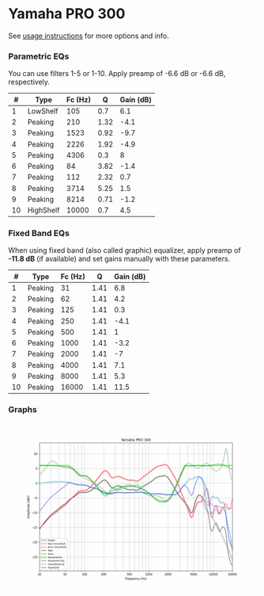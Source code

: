 # Yamaha PRO 300
See [usage instructions](https://github.com/jaakkopasanen/AutoEq#usage) for more options and info.

### Parametric EQs
You can use filters 1-5 or 1-10. Apply preamp of -6.6 dB or -6.6 dB, respectively.

|   # | Type      |   Fc (Hz) |    Q |   Gain (dB) |
|-----|-----------|-----------|------|-------------|
|   1 | LowShelf  |       105 | 0.7  |         6.1 |
|   2 | Peaking   |       210 | 1.32 |        -4.1 |
|   3 | Peaking   |      1523 | 0.92 |        -9.7 |
|   4 | Peaking   |      2226 | 1.92 |        -4.9 |
|   5 | Peaking   |      4306 | 0.3  |         8   |
|   6 | Peaking   |        84 | 3.82 |        -1.4 |
|   7 | Peaking   |       112 | 2.32 |         0.7 |
|   8 | Peaking   |      3714 | 5.25 |         1.5 |
|   9 | Peaking   |      8214 | 0.71 |        -1.2 |
|  10 | HighShelf |     10000 | 0.7  |         4.5 |

### Fixed Band EQs
When using fixed band (also called graphic) equalizer, apply preamp of **-11.8 dB** (if available) and set gains manually with these parameters.

|   # | Type    |   Fc (Hz) |    Q |   Gain (dB) |
|-----|---------|-----------|------|-------------|
|   1 | Peaking |        31 | 1.41 |         6.8 |
|   2 | Peaking |        62 | 1.41 |         4.2 |
|   3 | Peaking |       125 | 1.41 |         0.3 |
|   4 | Peaking |       250 | 1.41 |        -4.1 |
|   5 | Peaking |       500 | 1.41 |         1   |
|   6 | Peaking |      1000 | 1.41 |        -3.2 |
|   7 | Peaking |      2000 | 1.41 |        -7   |
|   8 | Peaking |      4000 | 1.41 |         7.1 |
|   9 | Peaking |      8000 | 1.41 |         5.3 |
|  10 | Peaking |     16000 | 1.41 |        11.5 |

### Graphs
![](./Yamaha%20PRO%20300.png)
